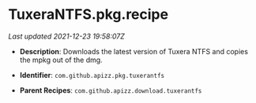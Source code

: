 # TuxeraNTFS.pkg.recipe

_Last updated 2021-12-23 19:58:07Z_

- **Description**: Downloads the latest version of Tuxera NTFS and copies the mpkg out of the dmg.

- **Identifier**: `com.github.apizz.pkg.tuxerantfs`

- **Parent Recipes**: `com.github.apizz.download.tuxerantfs`